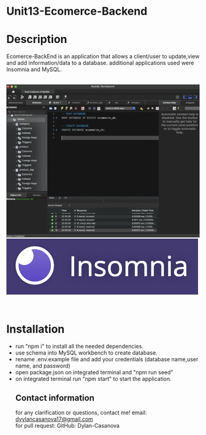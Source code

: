 # Unit13-Ecomerce-Backend
# Description
Ecomerce-BackEnd is an application that allows a client/user to update,view and add information/data to a database. 
additional applications used were Insomnia and MySQL. <br>
<br>
<p align ='center'>

![initialPage](./assets/numer1.png)
![inmsonia](./assets/number2.png) 
</p>

<br>

# Installation
<ul>
<li>run "npm i" to install all the needed dependencies.</li>
<li>use schema into MySQL workbench to create database.</li>
<li>rename .env.example file and add your credentials (database name,user name, and password)</li>
<li>open package.json on integrated terminal and "npm run seed" </li>
<li>on integrated terminal run "npm start" to start the application.</li>

## Contact information 

for any clarification or questions, contact me! email: dyylancasanova17@gmail.com <br>
for pull request:
GitHub: Dylan-Casanova